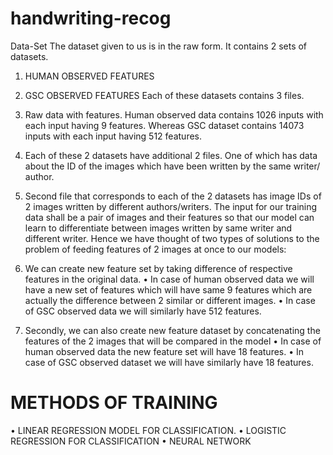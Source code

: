 # handwriting-recog
Data-Set
The dataset given to us is in the raw form. It contains 2 sets of datasets. 
1.	HUMAN OBSERVED FEATURES
2.	GSC OBSERVED FEATURES
Each of these datasets contains 3 files. 
1.	Raw data with features. Human observed data contains 1026 inputs with each input having 9 features. Whereas GSC dataset contains 14073 inputs with each input having 512 features.
2.	Each of these 2 datasets have additional 2 files. One of which has data about the ID of the images which have been written by the same writer/ author.
3.	Second file that corresponds to each of the 2 datasets has image IDs of 2 images written by different authors/writers.
The input for our training data shall be a pair of images and their features so that our model can learn to differentiate between images written by same writer and different writer. Hence we have thought of two types of solutions to the problem of feeding features of 2 images at once to our models:
1.	We can create new feature set by taking difference of respective features in the original data. 
•	In case of human observed data we will have a new set of features which will have same 9 features which are actually the difference between 2 similar or different images.
•	In case of GSC observed data we will similarly have 512 features.

2.	Secondly, we can also create new feature dataset by concatenating the features of the 2 images that will be compared in the model
•	In case of human observed data the new feature set will have 18 features.
•	In case of GSC observed dataset we will have similarly have 18 features.

# METHODS OF TRAINING
•	LINEAR REGRESSION MODEL FOR CLASSIFICATION.
•	LOGISTIC REGRESSION FOR CLASSIFICATION
•	NEURAL NETWORK

